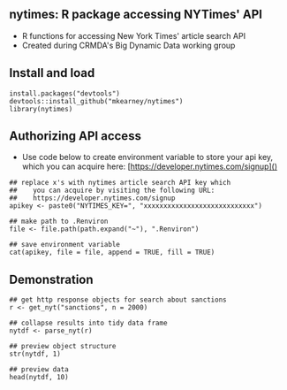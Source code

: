 ## nytimes: R package accessing NYTimes' API
- R functions for accessing New York Times' article search API
- Created during CRMDA's Big Dynamic Data working group

## Install and load

```{r}
install.packages("devtools")
devtools::install_github("mkearney/nytimes")
library(nytimes)
```

## Authorizing API access
- Use code below to create environment variable to store your api key,
  which you can acquire here: [https://developer.nytimes.com/signup]()

```{r}
## replace x's with nytimes article search API key which
##    you can acquire by visiting the following URL:
##    https://developer.nytimes.com/signup
apikey <- paste0("NYTIMES_KEY=", "xxxxxxxxxxxxxxxxxxxxxxxxxxxx")

## make path to .Renviron
file <- file.path(path.expand("~"), ".Renviron")

## save environment variable
cat(apikey, file = file, append = TRUE, fill = TRUE)
```

## Demonstration

```{r}
## get http response objects for search about sanctions
r <- get_nyt("sanctions", n = 2000)

## collapse results into tidy data frame
nytdf <- parse_nyt(r)

## preview object structure
str(nytdf, 1)

## preview data
head(nytdf, 10)
```
